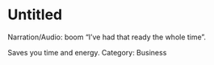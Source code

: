 # Untitled

Narration/Audio: boom “I’ve had that ready the whole time”. 


Saves you time and energy.
Category: Business